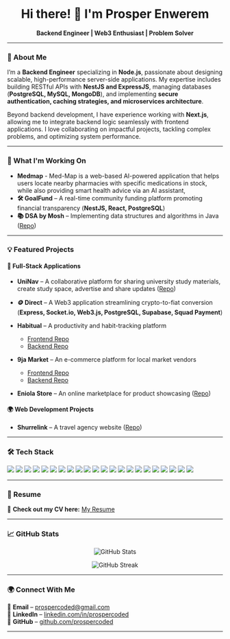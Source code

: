 <h1 align="center">Hi there! 👋 I'm Prosper Enwerem</h1>
<p align="center">
  <b>Backend Engineer | Web3 Enthusiast | Problem Solver</b>
</p>

---

### 🚀 About Me  
I’m a **Backend Engineer** specializing in **Node.js**, passionate about designing scalable, high-performance server-side applications. My expertise includes building RESTful APIs with **NestJS and ExpressJS**, managing databases (**PostgreSQL, MySQL, MongoDB**), and implementing **secure authentication, caching strategies, and microservices architecture**.  

Beyond backend development, I have experience working with **Next.js**, allowing me to integrate backend logic seamlessly with frontend applications. I love collaborating on impactful projects, tackling complex problems, and optimizing system performance.  

---

### 🔧 What I'm Working On  
- **Medmap** - Med-Map is a web-based AI-powered application that helps users locate nearby pharmacies with specific medications in stock, while also providing smart health advice via an AI assistant, 
- **🛠 GoalFund** – A real-time community funding platform promoting financial transparency (**NestJS, React, PostgreSQL**)  
- **📚 DSA by Mosh** – Implementing data structures and algorithms in Java ([Repo](https://github.com/ProsperCoded/DSA))  

---

### 💡 Featured Projects  

#### **🚀 Full-Stack Applications**  
- **UniNav** – A collaborative platform for sharing university study materials, create study space, advertise and share updates ([Repo](https://github.com/ProsperCoded/uninav))
- **🪙 Direct** – A Web3 application streamlining crypto-to-fiat conversion (**Express, Socket.io, Web3.js, PostgreSQL, Supabase, Squad Payment**)  
- **Habitual** – A productivity and habit-tracking platform  
  - [Frontend Repo](https://github.com/ProsperCoded/Habiutal-Frontend)  
  - [Backend Repo](https://github.com/ProsperCoded/Habitual-Backend)  

- **9ja Market** – An e-commerce platform for local market vendors  
  - [Frontend Repo](https://github.com/ProsperCoded/9jaMarkets-Frontend)  
  - [Backend Repo](https://github.com/ProsperCoded/9ja-Market-Backend)  

- **Eniola Store** – An online marketplace for product showcasing ([Repo](https://github.com/ProsperCoded/Ecommerce-Store))  


#### **🌍 Web Development Projects**  
- **Shurrelink** – A travel agency website ([Repo](https://github.com/ProsperCoded/Shurrelink))  

---

### 🛠 Tech Stack  

<p align="left">
  <img src="https://img.shields.io/badge/JavaScript-F7DF1E?style=for-the-badge&logo=javascript&logoColor=black" />
  <img src="https://img.shields.io/badge/TypeScript-3178C6?style=for-the-badge&logo=typescript&logoColor=white" />
  <img src="https://img.shields.io/badge/Python-3776AB?style=for-the-badge&logo=python&logoColor=white" />
  <img src="https://img.shields.io/badge/Java-007396?style=for-the-badge&logo=java&logoColor=white" />
  <img src="https://img.shields.io/badge/Node.js-339933?style=for-the-badge&logo=node.js&logoColor=white" />
  <img src="https://img.shields.io/badge/NestJS-E0234E?style=for-the-badge&logo=nestjs&logoColor=white" />
  <img src="https://img.shields.io/badge/ExpressJS-000000?style=for-the-badge&logo=express&logoColor=white" />
  <img src="https://img.shields.io/badge/Socket.io-010101?style=for-the-badge&logo=socket.io&logoColor=white" />
  <img src="https://img.shields.io/badge/Web3.js-F16822?style=for-the-badge&logo=web3.js&logoColor=white" />
  <img src="https://img.shields.io/badge/React-61DAFB?style=for-the-badge&logo=react&logoColor=black" />
  <img src="https://img.shields.io/badge/Next.js-000000?style=for-the-badge&logo=next.js&logoColor=white" />
  <img src="https://img.shields.io/badge/TailwindCSS-06B6D4?style=for-the-badge&logo=tailwindcss&logoColor=white" />
  <img src="https://img.shields.io/badge/PostgreSQL-336791?style=for-the-badge&logo=postgresql&logoColor=white" />
  <img src="https://img.shields.io/badge/MySQL-4479A1?style=for-the-badge&logo=mysql&logoColor=white" />
  <img src="https://img.shields.io/badge/MongoDB-47A248?style=for-the-badge&logo=mongodb&logoColor=white" />
  <img src="https://img.shields.io/badge/Supabase-3FCF8E?style=for-the-badge&logo=supabase&logoColor=white" />
  <img src="https://img.shields.io/badge/Drizzle-3b3b3b?style=for-the-badge&logo=prisma&logoColor=white" />
  <img src="https://img.shields.io/badge/Prisma-2D3748?style=for-the-badge&logo=prisma&logoColor=white" />
  <img src="https://img.shields.io/badge/Git-F05032?style=for-the-badge&logo=git&logoColor=white" />
  <img src="https://img.shields.io/badge/Docker-2496ED?style=for-the-badge&logo=docker&logoColor=white" />
  <img src="https://img.shields.io/badge/Kubernetes-326CE5?style=for-the-badge&logo=kubernetes&logoColor=white" />
  <img src="https://img.shields.io/badge/Jest-C21325?style=for-the-badge&logo=jest&logoColor=white" />
</p>

---

### 📜 Resume  
📄 **Check out my CV here:** [My Resume]([https://github.com/ProsperCoded/prospercoded/edit/main/resume.pdf](https://drive.google.com/file/d/1_hD8kCqkpa_C7De8IXmPZfmnPRDBZCf-/view?usp=sharing))  

---

### 📈 GitHub Stats  
<p align="center">
  <img src="https://github-readme-stats.vercel.app/api?username=ProsperCoded&show_icons=true&theme=radical" alt="GitHub Stats" />
</p>  
<p align="center">
  <img src="https://github-readme-streak-stats.herokuapp.com/?user=ProsperCoded&theme=radical" alt="GitHub Streak" />
</p>  

---

### 🌍 Connect With Me  
📧 **Email** – [prospercoded@gmail.com](mailto:prospercoded@gmail.com)  
🔗 **LinkedIn** – [linkedin.com/in/prospercoded](https://www.linkedin.com/in/prospercoded)  
🐙 **GitHub** – [github.com/prospercoded](https://github.com/prospercoded)  

---
